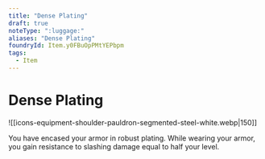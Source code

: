 ```yaml
---
title: "Dense Plating"
draft: true
noteType: ":luggage:"
aliases: "Dense Plating"
foundryId: Item.y0FBuOpPMtYEPbpm
tags:
  - Item
---
```


# Dense Plating
![[icons-equipment-shoulder-pauldron-segmented-steel-white.webp|150]]

You have encased your armor in robust plating. While wearing your armor, you gain resistance to slashing damage equal to half your level.
